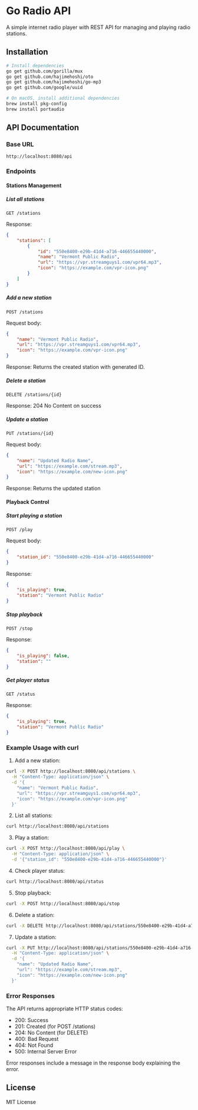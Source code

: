 # Go Radio API

A simple internet radio player with REST API for managing and playing radio stations.

## Installation

```bash
# Install dependencies
go get github.com/gorilla/mux
go get github.com/hajimehoshi/oto
go get github.com/hajimehoshi/go-mp3
go get github.com/google/uuid

# On macOS, install additional dependencies
brew install pkg-config
brew install portaudio
```

## API Documentation

### Base URL
```
http://localhost:8080/api
```

### Endpoints

#### Stations Management

##### List all stations
```
GET /stations
```
Response:
```json
{
    "stations": [
        {
            "id": "550e8400-e29b-41d4-a716-446655440000",
            "name": "Vermont Public Radio",
            "url": "https://vpr.streamguys1.com/vpr64.mp3",
            "icon": "https://example.com/vpr-icon.png"
        }
    ]
}
```

##### Add a new station
```
POST /stations
```
Request body:
```json
{
    "name": "Vermont Public Radio",
    "url": "https://vpr.streamguys1.com/vpr64.mp3",
    "icon": "https://example.com/vpr-icon.png"
}
```
Response: Returns the created station with generated ID.

##### Delete a station
```
DELETE /stations/{id}
```
Response: 204 No Content on success

##### Update a station
```
PUT /stations/{id}
```
Request body:
```json
{
    "name": "Updated Radio Name",
    "url": "https://example.com/stream.mp3",
    "icon": "https://example.com/new-icon.png"
}
```
Response: Returns the updated station

#### Playback Control

##### Start playing a station
```
POST /play
```
Request body:
```json
{
    "station_id": "550e8400-e29b-41d4-a716-446655440000"
}
```
Response:
```json
{
    "is_playing": true,
    "station": "Vermont Public Radio"
}
```

##### Stop playback
```
POST /stop
```
Response:
```json
{
    "is_playing": false,
    "station": ""
}
```

##### Get player status
```
GET /status
```
Response:
```json
{
    "is_playing": true,
    "station": "Vermont Public Radio"
}
```

### Example Usage with curl

1. Add a new station:
```bash
curl -X POST http://localhost:8080/api/stations \
  -H "Content-Type: application/json" \
  -d '{
    "name": "Vermont Public Radio",
    "url": "https://vpr.streamguys1.com/vpr64.mp3",
    "icon": "https://example.com/vpr-icon.png"
  }'
```

2. List all stations:
```bash
curl http://localhost:8080/api/stations
```

3. Play a station:
```bash
curl -X POST http://localhost:8080/api/play \
  -H "Content-Type: application/json" \
  -d '{"station_id": "550e8400-e29b-41d4-a716-446655440000"}'
```

4. Check player status:
```bash
curl http://localhost:8080/api/status
```

5. Stop playback:
```bash
curl -X POST http://localhost:8080/api/stop
```

6. Delete a station:
```bash
curl -X DELETE http://localhost:8080/api/stations/550e8400-e29b-41d4-a716-446655440000
```

7. Update a station:
```bash
curl -X PUT http://localhost:8080/api/stations/550e8400-e29b-41d4-a716-446655440000 \
  -H "Content-Type: application/json" \
  -d '{
    "name": "Updated Radio Name",
    "url": "https://example.com/stream.mp3",
    "icon": "https://example.com/new-icon.png"
  }'
```

### Error Responses
The API returns appropriate HTTP status codes:
- 200: Success
- 201: Created (for POST /stations)
- 204: No Content (for DELETE)
- 400: Bad Request
- 404: Not Found
- 500: Internal Server Error

Error responses include a message in the response body explaining the error.

## License

MIT License